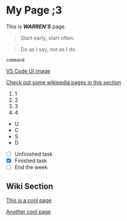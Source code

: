 # My Page ;3

This is ***WARREN'S*** page.

> Start early, start often.

> Do as I say, not as I do.

`command`

[VS Code UI image](screenshots/vscodeui.png)

[Check out some wikipedia pages in this section](#wiki-section)

1. 1
2. 2
3. 3
4. 4

- U
- C
- S
- D

- [ ] Unfinished task
- [x] Finished task
- [ ] End the week

## Wiki Section

[This is a cool page](https://en.wikipedia.org/wiki/Dashavatara?useskin=vector)

[Another cool page](https://en.wikipedia.org/wiki/Jouhatsu?useskin=vector&lang=en)
